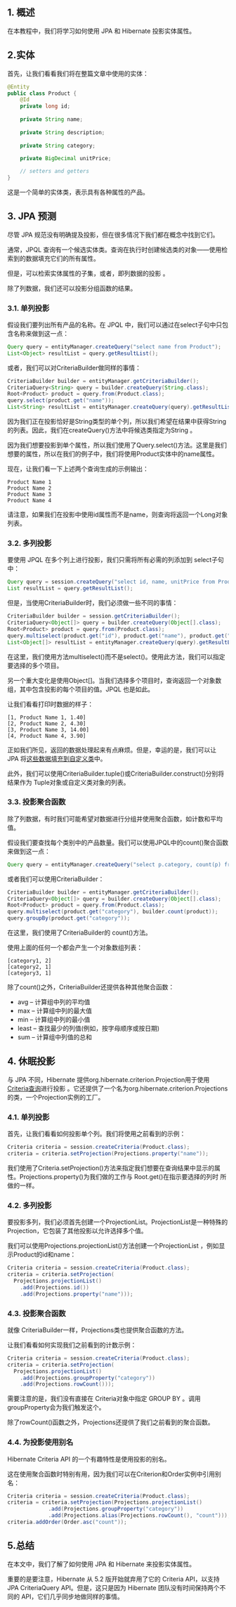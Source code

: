 ## 1. 概述

在本教程中，我们将学习如何使用 JPA 和 Hibernate 投影实体属性。

## 2.实体

首先，让我们看看我们将在整篇文章中使用的实体：

```java
@Entity
public class Product {
    @Id
    private long id;
    
    private String name;
    
    private String description;
    
    private String category;
    
    private BigDecimal unitPrice;

    // setters and getters
}
```

这是一个简单的实体类，表示具有各种属性的产品。

## 3. JPA 预测

尽管 JPA 规范没有明确提及投影，但在很多情况下我们都在概念中找到它们。

通常，JPQL 查询有一个候选实体类。查询在执行时创建候选类的对象——使用检索到的数据填充它们的所有属性。

但是，可以检索实体属性的子集，或者，即列数据的投影 。

除了列数据，我们还可以投影分组函数的结果。

### 3.1. 单列投影

假设我们要列出所有产品的名称。在 JPQL 中，我们可以通过在select子句中只包含名称来做到这一点：

```java
Query query = entityManager.createQuery("select name from Product");
List<Object> resultList = query.getResultList();
```

或者，我们可以对CriteriaBuilder做同样的事情：

```java
CriteriaBuilder builder = entityManager.getCriteriaBuilder();
CriteriaQuery<String> query = builder.createQuery(String.class);
Root<Product> product = query.from(Product.class);
query.select(product.get("name"));
List<String> resultList = entityManager.createQuery(query).getResultList();
```

因为我们正在投影恰好是String类型的单个列，所以我们希望在结果中获得String的列表。因此，我们在createQuery()方法中将候选类指定为String 。

因为我们想要投影到单个属性，所以我们使用了Query.select()方法。这里是我们想要的属性，所以在我们的例子中，我们将使用Product实体中的name属性。

现在，让我们看一下上述两个查询生成的示例输出：

```plaintext
Product Name 1
Product Name 2
Product Name 3
Product Name 4
```

请注意，如果我们在投影中使用id属性而不是name，则查询将返回一个Long对象列表。

### 3.2. 多列投影

要使用 JPQL 在多个列上进行投影，我们只需将所有必需的列添加到 select子句中：

```java
Query query = session.createQuery("select id, name, unitPrice from Product");
List resultList = query.getResultList();
```

但是，当使用CriteriaBuilder时，我们必须做一些不同的事情：

```java
CriteriaBuilder builder = session.getCriteriaBuilder();
CriteriaQuery<Object[]> query = builder.createQuery(Object[].class);
Root<Product> product = query.from(Product.class);
query.multiselect(product.get("id"), product.get("name"), product.get("unitPrice"));
List<Object[]> resultList = entityManager.createQuery(query).getResultList();
```

在这里，我们使用方法multiselect()而不是select()。使用此方法，我们可以指定要选择的多个项目。

另一个重大变化是使用Object[]。当我们选择多个项目时，查询返回一个对象数组，其中包含投影的每个项目的值。JPQL 也是如此。

让我们看看打印时数据的样子：

```plaintext
[1, Product Name 1, 1.40]
[2, Product Name 2, 4.30]
[3, Product Name 3, 14.00]
[4, Product Name 4, 3.90]
```

正如我们所见，返回的数据处理起来有点麻烦。但是，幸运的是，我们可以让 JPA 将[这些数据填充到自定义类](https://www.baeldung.com/hibernate-query-to-custom-class)中。

此外，我们可以使用CriteriaBuilder.tuple()或CriteriaBuilder.construct()分别将结果作为 Tuple对象或自定义类对象的列表。

### 3.3. 投影聚合函数

除了列数据，有时我们可能希望对数据进行分组并使用聚合函数，如计数和平均值。

假设我们要查找每个类别中的产品数量。我们可以使用JPQL中的count()聚合函数来做到这一点：

```java
Query query = entityManager.createQuery("select p.category, count(p) from Product p group by p.category");
```

或者我们可以使用CriteriaBuilder：

```java
CriteriaBuilder builder = entityManager.getCriteriaBuilder();
CriteriaQuery<Object[]> query = builder.createQuery(Object[].class);
Root<Product> product = query.from(Product.class);
query.multiselect(product.get("category"), builder.count(product));
query.groupBy(product.get("category"));
```

在这里，我们使用了CriteriaBuilder的 count()方法。

使用上面的任何一个都会产生一个对象数组列表：

```plaintext
[category1, 2]
[category2, 1]
[category3, 1]
```

除了count()之外，CriteriaBuilder还提供各种其他聚合函数：

-   avg – 计算组中列的平均值
-   max – 计算组中列的最大值
-   min – 计算组中列的最小值
-   least – 查找最少的列值(例如，按字母顺序或按日期)
-   sum – 计算组中列值的总和

## 4. 休眠投影

与 JPA 不同，Hibernate 提供org.hibernate.criterion.Projection用于使用[Criteria查询](https://www.baeldung.com/hibernate-criteria-queries)进行投影 。它还提供了一个名为org.hibernate.criterion.Projections 的类，一个Projection实例的工厂。

### 4.1. 单列投影

首先，让我们看看如何投影单个列。我们将使用之前看到的示例：

```java
Criteria criteria = session.createCriteria(Product.class);
criteria = criteria.setProjection(Projections.property("name"));

```

我们使用了Criteria.setProjection()方法来指定我们想要在查询结果中显示的属性。Projections.property()为我们做的工作与 Root.get()在指示要选择的列时 所做的一样。

### 4.2. 多列投影

要投影多列，我们必须首先创建一个ProjectionList。ProjectionList是一种特殊的 Projection，它包装了其他投影以允许选择多个值。

我们可以使用Projections.projectionList()方法创建一个ProjectionList ，例如显示Product的id和name：

```java
Criteria criteria = session.createCriteria(Product.class);
criteria = criteria.setProjection(
  Projections.projectionList()
    .add(Projections.id())
    .add(Projections.property("name")));
```

### 4.3. 投影聚合函数

就像 CriteriaBuilder一样，Projections类也提供聚合函数的方法。

让我们看看如何实现我们之前看到的计数示例：

```java
Criteria criteria = session.createCriteria(Product.class);
criteria = criteria.setProjection(
  Projections.projectionList()
    .add(Projections.groupProperty("category"))
    .add(Projections.rowCount()));
```

需要注意的是，我们没有直接在 Criteria对象中指定 GROUP BY 。调用groupProperty会为我们触发这个。

除了rowCount()函数之外，Projections还提供了我们之前看到的聚合函数。

### 4.4. 为投影使用别名

Hibernate Criteria API 的一个有趣特性是使用投影的别名。

这在使用聚合函数时特别有用，因为我们可以在Criterion和Order实例中引用别名：

```java
Criteria criteria = session.createCriteria(Product.class);
criteria = criteria.setProjection(Projections.projectionList()
             .add(Projections.groupProperty("category"))
             .add(Projections.alias(Projections.rowCount(), "count")));
criteria.addOrder(Order.asc("count"));
```

## 5.总结

在本文中，我们了解了如何使用 JPA 和 Hibernate 来投影实体属性。

重要的是要注意，Hibernate 从 5.2 版开始就弃用了它的 Criteria API，以支持 JPA CriteriaQuery API。但是，这只是因为 Hibernate 团队没有时间保持两个不同的 API，它们几乎同步地做同样的事情。